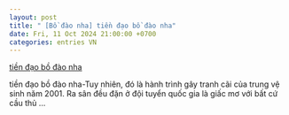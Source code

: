 ```yaml
---
layout: post
title: " [Bồ đào nha] tiền đạo bồ đào nha"
date: Fri, 11 Oct 2024 21:00:00 +0700
categories: entries VN
---
```

[tiền đạo bồ đào nha](https://www.bienphong.com.vn/patt/2024-10-11-Thi%C3%AAn%20%C4%90%C6%B0%E1%BB%9Dng%20Bikini.xhtml)

tiền đạo bồ đào nha-Tuy nhiên, đó là hành trình gây tranh cãi của trung vệ sinh năm 2001. Ra sân đều đặn ở đội tuyển quốc gia là giấc mơ với bất cứ cầu thủ ...


